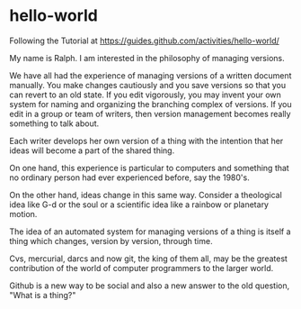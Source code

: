 # hello-world
Following the Tutorial at https://guides.github.com/activities/hello-world/


My name is Ralph.  I am interested in the philosophy of managing versions. 

We have all had the experience of managing versions of a written document manually.  You make changes cautiously and you save versions so that you can revert to an old state.  If you edit vigorously, you may invent your own system for naming and organizing the branching complex of versions.  If you edit in a group or team of writers, then version management becomes really something to talk about.

Each writer develops her own version of a thing with the intention that her ideas will become a part of the shared thing.

On one hand, this experience is particular to computers and something that no ordinary person had ever experienced before, say the 1980's. 

On the other hand, ideas change in this same way.  Consider a theological idea like G-d or the soul or a scientific idea like a rainbow or planetary motion. 

The idea of an automated system for managing versions of a thing is itself a thing which changes, version by version, through time.

Cvs, mercurial, darcs and now git, the king of them all, may be the greatest contribution of the world of computer programmers to the larger world. 

Github is a new way to be social and also a new answer to the old question, "What is a thing?"

